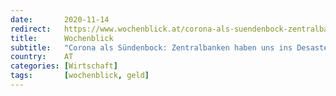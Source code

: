 ```yaml
---
date:       2020-11-14
redirect:   https://www.wochenblick.at/corona-als-suendenbock-zentralbanken-haben-uns-ins-desaster-gefuehrt/
title:      Wochenblick
subtitle:   "Corona als Sündenbock: Zentralbanken haben uns ins Desaster geführt"
country:    AT
categories: [Wirtschaft]
tags:       [wochenblick, geld]
---
```

